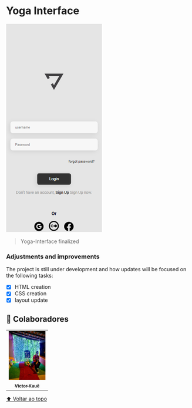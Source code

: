 # Yoga Interface



<img src="./Assents/Yoga-Interface.png"  widht="250px" alt="Yoga-Iterface">

> Yoga-Interface finalized

### Adjustments and improvements

The project is still under development and how updates will be focused on the following tasks:

- [x] HTML creation
- [x] CSS creation
- [x] layout update

## 🤝 Colaboradores


<table>
  <tr>
    <td align="center">
      <a href="#">
        <img src="./Assents/victorkaue.png" width="100px;" alt="Photo Victor Kauê on GitHub"/><br>
        <sub>
          <b>Victor Kauê</b>
        </sub>
      </a>
    </td>
  </tr>
</table>




[⬆ Voltar ao topo](#nome-do-projeto)<br>

